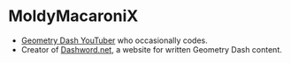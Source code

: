 # MoldyMacaroniX

- [Geometry Dash YouTuber](https://www.youtube.com/moldymacaronix) who occasionally codes.
- Creator of [Dashword.net](https://www.dashword.net), a website for written Geometry Dash content.
